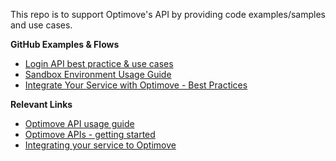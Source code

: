 This repo is to support Optimove's API by providing code examples/samples and use cases.

**GitHub Examples & Flows**
 - [Login API best practice & use cases](https://github.com/optimoveproductintegration/Optimove-APIs/tree/master/Login-API)
- [Sandbox Environment Usage Guide](https://github.com/optimove-tech/Optimove-APIs/tree/master/Sandbox)
- [Integrate Your Service with Optimove - Best Practices](https://github.com/optimove-tech/Optimove-APIs/tree/master/API-Integrations)

**Relevant Links**
 - [Optimove API usage guide](https://developer.optimove.com/docs)
 - [Optimove APIs - getting started](https://developer.optimove.com/docs#entities)
 - [Integrating your service to Optimove](https://developer.optimove.com/docs/integrate-your-service-with-optimove)
